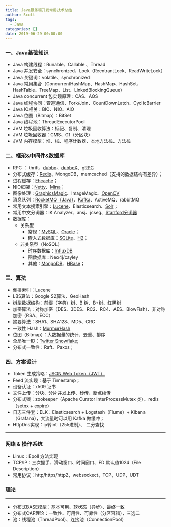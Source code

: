 ```yaml
---
title: Java服务端开发常用技术总结
author: Scott
tags:
  - Java
categories: []
date: 2019-06-29 00:00:00
---
```


### 一、Java基础知识
* Java 构建线程：Runable、Callable 、Thread
* Java 并发安全：synchronized、Lock（ReentrantLock、ReadWriteLock）
* Java 关键词：volatile、synchronized
* Java 常用集合（ConcurrentHashMap、HashMap、HashSet、HashTable、TreeMap、List、LinkedBlockingQueue）
* Java concurrent 包实现原理：CAS、AQS
* Java 线程协同：管道通信、Fork/Join、CountDownLatch、CyclicBarrier
* Java IO相关：BIO、NIO、AIO
* Java 位图（Bitmap）：BitSet
* Java 线程池：ThreadExecutorPool
* JVM 垃圾回收算法：标记、复制、清理
* JVM 垃圾回收器：CMS、G1（分区块）
* JVM 内存模型：堆、栈、程序计数器、本地方法栈、方法栈

### 二、框架&中间件&数据库
* RPC ： thrift、[dubbo](http://dubbo.io/)、[dubboX](https://github.com/dangdangdotcom/dubbox)、[gRPC](https://grpc.io/)
* 分布式缓存：[Redis](https://redis.io/)、MongoDB、memcached（支持的数据结构有差异）；
* 进程缓存：[Ehcache](http://www.ehcache.org/)；
* NIO框架：[Netty](https://netty.io/)、[Mina](http://mina.apache.org/)；
* 图像处理：[GraphicsMagic](http://www.graphicsmagick.org/)、ImageMagic、[OpenCV](https://opencv.org/)
* 消息队列：[RocketMQ（Java）](https://rocketmq.apache.org/)、[Kafka](http://kafka.apache.org/)、ActiveMQ、rabbitMQ
* 常用文本搜索引擎：[Lucene](https://lucene.apache.org/)、Elasticsearch、[Solr](https://lucene.apache.org/solr/)；
* 常用中文分词器：IK Analyzer、ansj、jcseg、[Stanford分词器](https://nlp.stanford.edu/software/segmenter.shtml) 
* 数据库：
  * 关系型
    * 常规：[MySQL](https://www.mysql.com/)、[Oracle](https://www.oracle.com/database/)；
    * 嵌入式数据库：[SQLite](https://sqlite.org/index.html)、[H2](http://h2database.com/html/main.html)；
  * 非关系型（NoSQL）
    * 时序数据库：[InfluxDB](https://www.influxdata.com/)
    * 图数据库：Neo4j/cayley
    * 其他：[MongoDB](https://www.mongodb.com/)、[HBase](http://hbase.apache.org/)；


### 三、算法
* 倒排索引：Lucene
* LBS算法：Google S2算法、GeoHash
* 树型数据结构：前缀（字典）树、B 树、B+树、红黑树
* 加密算法：对称加密（DES、3DES、RC2、RC4、AES、BlowFish）、非对称加密（RSA、ECC）
* 摘要算法：SHA1、SHA128、MD5、CRC
* 一致性 Hash：[MurmurHash](https://zh.wikipedia.org/wiki/Murmur%E5%93%88%E5%B8%8C)
* 位图（Bitmap）：大数据量的统计、去重、排序
* 全局唯一ID：[Twitter  Snowflake](https://github.com/twitter-archive/snowflake/releases/tag/snowflake-2010);
* 分布式一致性：Raft、Paxos；

### 四、方案设计
* Token 生成策略：[JSON Web Token（JWT）](https://jwt.io/)
* Feed 流实现：基于 Timestamp；
* 设备认证：x509 证书 
* 文件上传：分块、分片并发上传、秒传、断点续传
* 分布式锁：zookeeper（Apache Curator InterProcessMutex 类）、redis（setnx + expire）
* 日志三件套：ELK：Elasticsearch + Logstash（Flume）+ Kibana（Grafana），大流量时可以用 Kafka 做缓冲；
* HttpDns实现：ip转int（255进制）、 二分查找

---
### 网络 & 操作系统
* Linux：Epoll 方法实现
* TCP/IP：三次握手、滑动窗口、时间窗口、FD 默认值1024（File Description）
* 常用协议：http/https/http2、websockect、TCP、UDP、UDT

### 理论
---
* 分布式BASE模型：基本可用、软状态（异步）、最终一致
* 分布式CAP理论：一致性、可用性、可靠性（分区容错），三选二
* 池：线程池（ThreadPool）、连接池（ConnectionPool）
